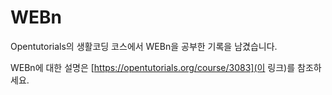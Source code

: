 WEBn
=========
Opentutorials의 생활코딩 코스에서 WEBn을 공부한 기록을 남겼습니다.   

WEBn에 대한 설명은 [https://opentutorials.org/course/3083](이 링크)를 참조하세요.   
